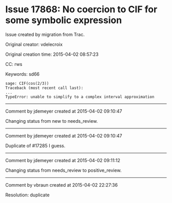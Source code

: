 # Issue 17868: No coercion to CIF for some symbolic expression

Issue created by migration from Trac.

Original creator: vdelecroix

Original creation time: 2015-04-02 08:57:23

CC:  rws

Keywords: sd66


```
sage: CIF(cos(2/3))
Traceback (most recent call last):
...
TypeError: unable to simplify to a complex interval approximation
```



---

Comment by jdemeyer created at 2015-04-02 09:10:47

Changing status from new to needs_review.


---

Comment by jdemeyer created at 2015-04-02 09:10:47

Duplicate of #17285 I guess.


---

Comment by jdemeyer created at 2015-04-02 09:11:12

Changing status from needs_review to positive_review.


---

Comment by vbraun created at 2015-04-02 22:27:36

Resolution: duplicate
